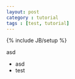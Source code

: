 ```yaml
---
layout: post
category : tutorial
tags : [test, tutorial]
---
```

{% include JB/setup %}

asd
- asd
- test


